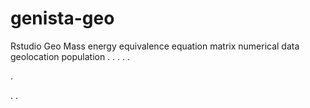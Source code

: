 # genista-geo
Rstudio Geo Mass energy equivalence equation matrix numerical data geolocation population
.
.
.
.
.




.






















.
.



















